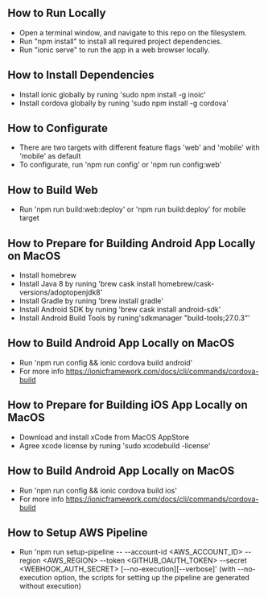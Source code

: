 ## How to Run Locally

- Open a terminal window, and navigate to this repo on the filesystem.
- Run "npm install" to install all required project dependencies.
- Run "ionic serve" to run the app in a web browser locally.

## How to Install Dependencies

- Install ionic globally by runing 'sudo npm install -g inoic'
- Install cordova globally by runing 'sudo npm install -g cordova'

## How to Configurate

- There are two targets with different feature flags 'web' and 'mobile' with 'mobile' as default
- To configurate, run 'npm run config' or 'npm run config:web'

## How to Build Web

- Run 'npm run build:web:deploy' or 'npm run build:deploy' for mobile target

## How to Prepare for Building Android App Locally on MacOS

- Install homebrew
- Install Java 8 by runing 'brew cask install homebrew/cask-versions/adoptopenjdk8'
- Install Gradle by runing 'brew install gradle'
- Install Android SDK by runing 'brew cask install android-sdk'
- Install Android Build Tools by runing'sdkmanager "build-tools;27.0.3"'

## How to Build Android App Locally on MacOS

- Run 'npm run config && ionic cordova build android'
- For more info https://ionicframework.com/docs/cli/commands/cordova-build

## How to Prepare for Building iOS App Locally on MacOS

- Download and install xCode from MacOS AppStore
- Agree xcode license by runing 'sudo xcodebuild -license'

## How to Build Android App Locally on MacOS

- Run 'npm run config && ionic cordova build ios'
- For more info https://ionicframework.com/docs/cli/commands/cordova-build

## How to Setup AWS Pipeline

- Run 'npm run setup-pipeline -- --account-id <AWS_ACCOUNT_ID> --region <AWS_REGION> --token <GITHUB_OAUTH_TOKEN> --secret <WEBHOOK_AUTH_SECRET> [--no-execution][--verbose]' (with --no-execution option, the scripts for setting up the pipeline are generated without execution)
